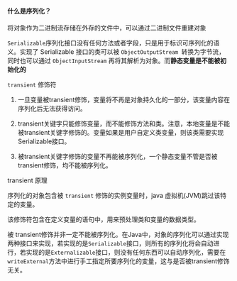 #### 什么是序列化？

将对象作为二进制流存储在外存的文件中，可以通过二进制文件重建对象

`Serializable`序列化接口没有任何方法或者字段，只是用于标识可序列化的语义。实现了 Serializable 接口的类可以被 `ObjectOutputStream `转换为字节流，同时也可以通过 `ObjectInputStream` 再将其解析为对象。而**静态变量是不能被初始化的**

`transient` 修饰符

1. 一旦变量被transient修饰，变量将不再是对象持久化的一部分，该变量内容在序列化后无法获得访问。

2. transient关键字只能修饰变量，而不能修饰方法和类。注意，本地变量是不能被transient关键字修饰的。变量如果是用户自定义类变量，则该类需要实现Serializable接口。

3. 被transient关键字修饰的变量不再能被序列化，一个静态变量不管是否被transient修饰，均不能被序列化。

transient 原理

序列化的对象包含被 `transient` 修饰的实例变量时，java 虚拟机(JVM)跳过该特定的变量。

该修饰符包含在定义变量的语句中，用来预处理类和变量的数据类型。

被 transient修饰并非一定不能被序列化。在Java中，对象的序列化可以通过实现两种接口来实现，若实现的是`Serializable`接口，则所有的序列化将会自动进行，若实现的是`Externalizable`接口，则没有任何东西可以自动序列化，需要在`writeExternal`方法中进行手工指定所要序列化的变量，这与是否被transient修饰无关。